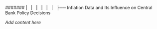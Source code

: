 ####### |   |   |   |   |   |   ├── Inflation Data and Its Influence on Central Bank Policy Decisions

*Add content here*